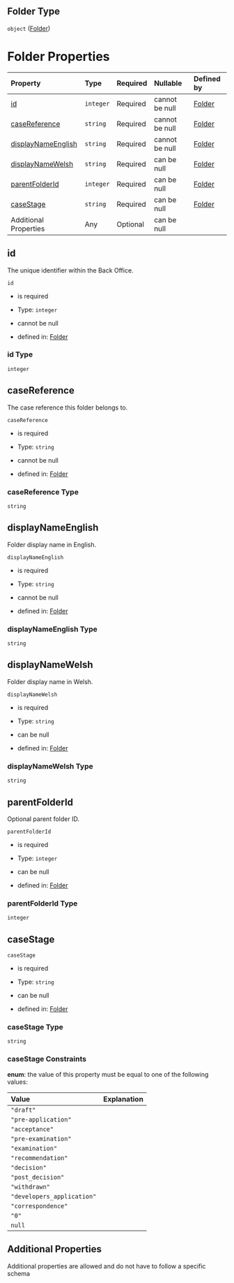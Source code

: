 ## Folder Type

`object` ([Folder](folder.md))

# Folder Properties

| Property                                  | Type      | Required | Nullable       | Defined by                                                                                            |
| :---------------------------------------- | :-------- | :------- | :------------- | :---------------------------------------------------------------------------------------------------- |
| [id](#id)                                 | `integer` | Required | cannot be null | [Folder](folder-properties-id.md "folder.schema.json#/properties/id")                                 |
| [caseReference](#casereference)           | `string`  | Required | cannot be null | [Folder](folder-properties-casereference.md "folder.schema.json#/properties/caseReference")           |
| [displayNameEnglish](#displaynameenglish) | `string`  | Required | cannot be null | [Folder](folder-properties-displaynameenglish.md "folder.schema.json#/properties/displayNameEnglish") |
| [displayNameWelsh](#displaynamewelsh)     | `string`  | Required | can be null    | [Folder](folder-properties-displaynamewelsh.md "folder.schema.json#/properties/displayNameWelsh")     |
| [parentFolderId](#parentfolderid)         | `integer` | Required | can be null    | [Folder](folder-properties-parentfolderid.md "folder.schema.json#/properties/parentFolderId")         |
| [caseStage](#casestage)                   | `string`  | Required | can be null    | [Folder](folder-properties-casestage.md "folder.schema.json#/properties/caseStage")                   |
| Additional Properties                     | Any       | Optional | can be null    |                                                                                                       |

## id

The unique identifier within the Back Office.

`id`

*   is required

*   Type: `integer`

*   cannot be null

*   defined in: [Folder](folder-properties-id.md "folder.schema.json#/properties/id")

### id Type

`integer`

## caseReference

The case reference this folder belongs to.

`caseReference`

*   is required

*   Type: `string`

*   cannot be null

*   defined in: [Folder](folder-properties-casereference.md "folder.schema.json#/properties/caseReference")

### caseReference Type

`string`

## displayNameEnglish

Folder display name in English.

`displayNameEnglish`

*   is required

*   Type: `string`

*   cannot be null

*   defined in: [Folder](folder-properties-displaynameenglish.md "folder.schema.json#/properties/displayNameEnglish")

### displayNameEnglish Type

`string`

## displayNameWelsh

Folder display name in Welsh.

`displayNameWelsh`

*   is required

*   Type: `string`

*   can be null

*   defined in: [Folder](folder-properties-displaynamewelsh.md "folder.schema.json#/properties/displayNameWelsh")

### displayNameWelsh Type

`string`

## parentFolderId

Optional parent folder ID.

`parentFolderId`

*   is required

*   Type: `integer`

*   can be null

*   defined in: [Folder](folder-properties-parentfolderid.md "folder.schema.json#/properties/parentFolderId")

### parentFolderId Type

`integer`

## caseStage



`caseStage`

*   is required

*   Type: `string`

*   can be null

*   defined in: [Folder](folder-properties-casestage.md "folder.schema.json#/properties/caseStage")

### caseStage Type

`string`

### caseStage Constraints

**enum**: the value of this property must be equal to one of the following values:

| Value                      | Explanation |
| :------------------------- | :---------- |
| `"draft"`                  |             |
| `"pre-application"`        |             |
| `"acceptance"`             |             |
| `"pre-examination"`        |             |
| `"examination"`            |             |
| `"recommendation"`         |             |
| `"decision"`               |             |
| `"post_decision"`          |             |
| `"withdrawn"`              |             |
| `"developers_application"` |             |
| `"correspondence"`         |             |
| `"0"`                      |             |
| `null`                     |             |

## Additional Properties

Additional properties are allowed and do not have to follow a specific schema
